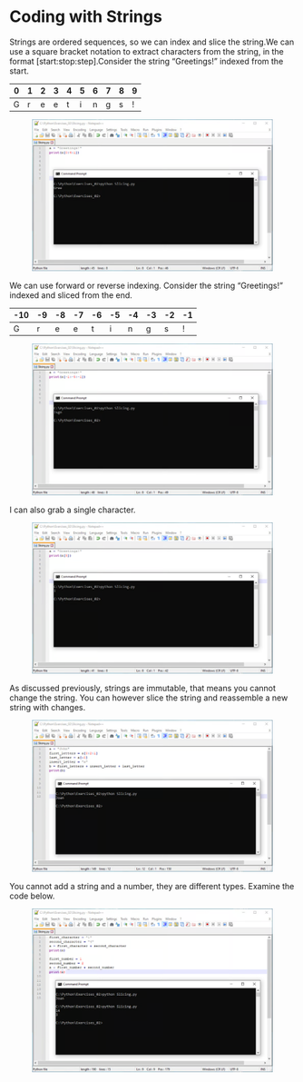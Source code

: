 # Coding with Strings

Strings are ordered sequences, so we can index and slice the string.We can use a square bracket notation to extract characters from the string, in the format \[start:stop:step].Consider the string “Greetings!” indexed from the start.

| 0 | 1 | 2 | 3 | 4 | 5 | 6 | 7 | 8 | 9 |
| - | - | - | - | - | - | - | - | - | - |
| G | r | e | e | t | i | n | g | s | ! |

<figure><img src="../../.gitbook/assets/image (1) (1) (1) (1) (1).png" alt=""><figcaption></figcaption></figure>

We can use forward or reverse indexing. Consider the string “Greetings!” indexed and sliced from the end.

| -10 | -9 | -8 | -7 | -6 | -5 | -4 | -3 | -2 | -1 |
| --- | -- | -- | -- | -- | -- | -- | -- | -- | -- |
| G   | r  | e  | e  | t  | i  | n  | g  | s  | !  |

<figure><img src="../../.gitbook/assets/image (2) (1) (1) (1) (1).png" alt=""><figcaption></figcaption></figure>

I can also grab a single character.

<figure><img src="../../.gitbook/assets/image (3) (1) (1) (1) (1).png" alt=""><figcaption></figcaption></figure>

As discussed previously, strings are immutable, that means you cannot change the string. You can however slice the string and reassemble a new string with changes.

<figure><img src="../../.gitbook/assets/image (4) (1) (1) (1).png" alt=""><figcaption></figcaption></figure>

You cannot add a string and a number, they are different types. Examine the code below.

<figure><img src="../../.gitbook/assets/image (5) (1) (1).png" alt=""><figcaption></figcaption></figure>





